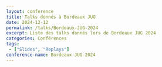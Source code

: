 ```yaml
---
layout: conference
title: Talks donnés à Bordeaux JUG
date: 2024-12-12
permalink: /talks/Bordeaux-JUG-2024
excerpt: Liste des talks donnés lors de Bordeaux JUG 2024
categories: Conférences
tags: 
 - ["Slides", "Replays"]
conference-name: Bordeaux-JUG-2024
---
```

